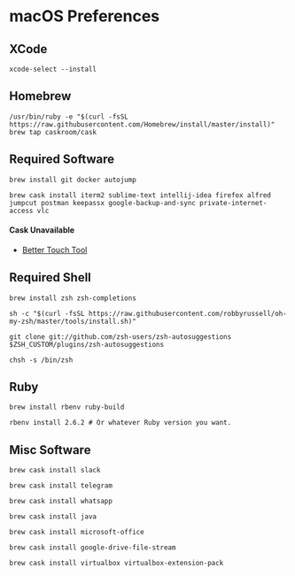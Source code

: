 # macOS Preferences

## XCode

```
xcode-select --install
```

## Homebrew

```
/usr/bin/ruby -e "$(curl -fsSL https://raw.githubusercontent.com/Homebrew/install/master/install)"
brew tap caskroom/cask
```

## Required Software

```
brew install git docker autojump

brew cask install iterm2 sublime-text intellij-idea firefox alfred jumpcut postman keepassx google-backup-and-sync private-internet-access vlc
```

#### Cask Unavailable

* [Better Touch Tool](https://folivora.ai/)

## Required Shell

```
brew install zsh zsh-completions

sh -c "$(curl -fsSL https://raw.githubusercontent.com/robbyrussell/oh-my-zsh/master/tools/install.sh)"

git clone git://github.com/zsh-users/zsh-autosuggestions $ZSH_CUSTOM/plugins/zsh-autosuggestions

chsh -s /bin/zsh
```

## Ruby

```
brew install rbenv ruby-build

rbenv install 2.6.2 # Or whatever Ruby version you want.
```

## Misc Software

```
brew cask install slack

brew cask install telegram

brew cask install whatsapp

brew cask install java

brew cask install microsoft-office

brew cask install google-drive-file-stream

brew cask install virtualbox virtualbox-extension-pack
```
